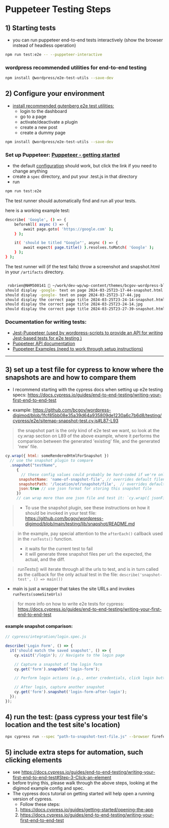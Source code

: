 # Puppeteer Testing Steps

## 1) Starting tests
  - you can run puppeteer end-to-end tests interactively (show the browser instead of headless operation)
  ```bash
  npm run test:e2e -- --puppeteer-interactive
  ```
  ### wordpress recommended utilities for end-to-end testing
  ```bash
  npm install @wordpress/e2e-test-utils --save-dev
  ```

## 2) Configure your environment

  - [install recommended gutenberg e2e test utilities:](https://github.com/WordPress/gutenberg/tree/trunk/packages/e2e-test-utils)
    - login to the dashboard
    - go to a page
    - activate/deactivate a plugin
    - create a new post
    - create a dummy page
```bash
npm install @wordpress/e2e-test-utils --save-dev
```
### Set up Puppeteer: [Puppeteer - getting started](https://pptr.dev)
  - the default [configuration](https://pptr.dev/guides/configuration) should work, but click the link if you need to change anything
  - create a `spec` directory, and put your <testName>.test.js in that directory
  - run
```bash
npm run test:e2e
```
The test runner should automatically find and run all your tests.

here is a working example test:
```bash
describe( 'Google', () => {
    beforeAll( async () => {
        await page.goto( 'https://google.com' );
    } );

    it( 'should be titled "Google"', async () => {
        await expect( page.title() ).resolves.toMatch( 'Google' );
    } );
} );
```
The test runner will (if the test fails) throw a screenshot and snapshot.html in your `/artifacts` directory.
```sh

 robrien@NHM500141  ~/work/dev-wp/wp-content/themes/bcgov-wordpress-block-theme   DESCW-2113_research-block-theme-integration-testing ±  ls artifacts
should display -google- text on page 2024-03-25T23-17-44-snapshot.html           should display the correct page title 2024-03-25T23-27-39.jpg
should display -google- text on page 2024-03-25T23-17-44.jpg                     should have lorem ipsum text on the page title 2024-03-25T23-31-13-snapshot.html
should display the correct page title 2024-03-25T23-24-14-snapshot.html          should have lorem ipsum text on the page title 2024-03-25T23-31-13.jpg
should display the correct page title 2024-03-25T23-24-14.jpg                    should have lorem ipsum text on the page title 2024-03-25T23-36-08-snapshot.html
should display the correct page title 2024-03-25T23-27-39-snapshot.html          should have lorem ipsum text on the page title 2024-03-25T23-36-08.jpg
```

### Documentation for writing tests:
- [Jest-Puppeteer (used by wordpress-scripts to provide an API for writing Jest-based tests for e2e testing ) ](https://github.com/argos-ci/jest-puppeteer#jest-puppeteerconfigjs)
- [Puppeteer API documentation](https://github.com/puppeteer/puppeteer/blob/v1.18.0/docs/api.md)
- [Puppeteer Examples (need to work through setup instructions)](https://github.com/puppeteer/puppeteer/tree/main/examples)

---

## 3) set up a test file for cypress to know where the snapshots are and how to compare them
  - I recommend starting with the cypress docs when setting up e2e testing specs: https://docs.cypress.io/guides/end-to-end-testing/writing-your-first-end-to-end-test

  - example: https://github.com/bcgov/wordpress-digimod/blob/1fcf85bb08e35a39d64a935809de1230a6c7b6d8/testing/cypress/e2e/sitemap-snapshot-test.cy.js#L87-L93
  > the snapshot part is the only kind of e2e test we want, so look at the cy.wrap section on L89 of the above example, where it performs the comparison between the generated 'existing' file, and the generated 'new' file.
```javascript
cy.wrap({ html: someRenderedHtmlForSnapshot })
  // use the snapshot plugin to compare
  .snapshot("testName",
     {
       // these config values could probably be hard-coded if we're only testing on snapshot
      snapshotName: 'name-of-snapshot-file', // overrides default filename
      snapshotPath: '/location/of/snapshot/file',  // overrides default path
      json:true // use json format for storing this snapshot file
     })
     // can wrap more than one json file and test it: `cy.wrap({ jsonFileSnapshot})

```
   > - To use the snapshot plugin, see these instructions on how it should be invoked in your test file: https://github.com/bcgov/wordpress-digimod/blob/main/testing/lib/snapshot/README.md

   > in the example, pay special attention to the `afterEach()` callback used in the `runTests()` function.
   > - it waits for the current test to fail
   > - it will generate three snapshot files per url: the expected, the actual, and the diff.

   > runTests() will iterate through all the urls to test, and is in turn called as the callback for the only actual test in the file: `describe('snapshot-test', () => main())`

   - main is just a wrapper that takes the site URLs and invokes `runTests(someSiteUrls)`
> for more info on how to write e2e tests for cypress: https://docs.cypress.io/guides/end-to-end-testing/writing-your-first-end-to-end-test
#### example snapshot comparison:
```javascript
// cypress/integration/login.spec.js

describe('Login Form', () => {
  it('should match the saved snapshot', () => {
    cy.visit('/login'); // Navigate to the login page

    // Capture a snapshot of the login form
    cy.get('form').snapshot('login-form');

    // Perform login actions (e.g., enter credentials, click login button)

    // After login, capture another snapshot
    cy.get('form').snapshot('login-form-after-login');
  });
});
```

## 4) run the test: (pass cypress your test file's location and the test site's location)
```bash
npx cypress run --spec "path-to-snapshot-test-file.js" --browser firefox --env-url=http://localhost:8889/someTestSiteUrl
```

## 5) include extra steps for automation, such clicking elements
- see https://docs.cypress.io/guides/end-to-end-testing/writing-your-first-end-to-end-test#Step-3-Click-an-element
- before trying this, please walk through the above steps, looking at the digimod example config and spec.
- The cypress docs tutorial on getting started will help open a running version of cypress.
  - Follow these steps:
  1) https://docs.cypress.io/guides/getting-started/opening-the-app
  2) https://docs.cypress.io/guides/end-to-end-testing/writing-your-first-end-to-end-test